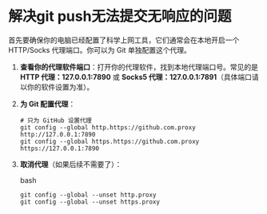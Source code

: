 # 解决git push无法提交无响应的问题

首先要确保你的电脑已经配置了科学上网工具，它们通常会在本地开启一个 HTTP/Socks 代理端口。你可以为 Git 单独配置这个代理。

1.  **查看你的代理软件端口**：打开你的代理软件，找到本地代理端口号。常见的是 **HTTP 代理：127.0.0.1:7890** 或 **Socks5 代理：127.0.0.1:7891**（具体端口请以你的软件设置为准）。

2.  **为 Git 配置代理**：

    ```
    # 只为 GitHub 设置代理
    git config --global http.https://github.com.proxy http://127.0.0.1:7890
    git config --global https.https://github.com.proxy https://127.0.0.1:7890
    ```

3.  **取消代理**（如果后续不需要了）：

    bash

    ```
    git config --global --unset http.proxy
    git config --global --unset https.proxy
    ```